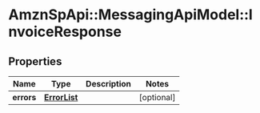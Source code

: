 # AmznSpApi::MessagingApiModel::InvoiceResponse

## Properties
Name | Type | Description | Notes
------------ | ------------- | ------------- | -------------
**errors** | [**ErrorList**](ErrorList.md) |  | [optional] 

